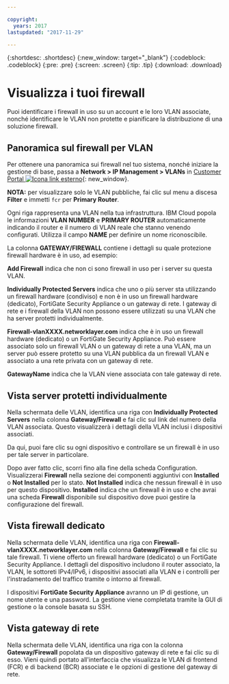```yaml
---

copyright:
  years: 2017
lastupdated: "2017-11-29"

---
```


{:shortdesc: .shortdesc}
{:new_window: target="_blank"}
{:codeblock: .codeblock}
{:pre: .pre}
{:screen: .screen}
{:tip: .tip}
{:download: .download}

# Visualizza i tuoi firewall  

Puoi identificare i firewall in uso su un account e le loro VLAN associate, nonché identificare le VLAN non protette e pianificare la distribuzione di una soluzione firewall. 

## Panoramica sul firewall per VLAN

Per ottenere una panoramica sui firewall nel tuo sistema, nonché iniziare la gestione di base, passa a **Network > IP Management > VLANs** in [Customer Portal ![Icona link esterno](../../icons/launch-glyph.svg "Icona link esterno")](https://control.softlayer.com/){: new_window}.

**NOTA:** per visualizzare solo le VLAN pubbliche, fai clic sul menu a discesa **Filter** e immetti ``fcr`` per **Primary Router**. 

Ogni riga rappresenta una VLAN nella tua infrastruttura. IBM Cloud popola le informazioni **VLAN NUMBER** e **PRIMARY ROUTER** automaticamente indicando il router e il numero di VLAN reale che stanno venendo configurati. Utilizza il campo **NAME** per definire un nome riconoscibile. 

La colonna **GATEWAY/FIREWALL** contiene i dettagli su quale protezione firewall hardware è in uso, ad esempio:

**Add Firewall** indica che non ci sono firewall in uso per i server su questa VLAN.

**Individually Protected Servers** indica che uno o più server sta utilizzando un firewall hardware (condiviso) e non è in uso un firewall hardware (dedicato), FortiGate Security Appliance o un gateway di rete. I gateway di rete e i firewall della VLAN non possono essere utilizzati su una VLAN che ha server protetti individualmente. 

**Firewall-vlanXXXX.networklayer.com** indica che è in uso un firewall hardware (dedicato) o un FortiGate Security Appliance. Può essere associato solo un firewall VLAN o un gateway di rete a una VLAN, ma un server può essere protetto su una VLAN pubblica da un firewall VLAN e associato a una rete privata con un gateway di rete. 

**GatewayName** indica che la VLAN viene associata con tale gateway di rete. 

## Vista server protetti individualmente 

Nella schermata delle VLAN, identifica una riga con **Individually Protected Servers** nella colonna **Gateway/Firewall** e fai clic sul link del numero della VLAN associata. Questo visualizzerà i dettagli della VLAN inclusi i dispositivi associati.

Da qui, puoi fare clic su ogni dispositivo e controllare se un firewall è in uso per tale server in particolare. 

Dopo aver fatto clic, scorri fino alla fine della scheda Configuration. Visualizzerai **Firewall** nella sezione dei componenti aggiuntivi con **Installed** o **Not Installed** per lo stato. **Not Installed** indica che nessun firewall è in uso per questo dispositivo. **Installed** indica che un firewall è in uso e che avrai una scheda **Firewall** disponibile sul dispositivo dove puoi gestire la configurazione del firewall. 

## Vista firewall dedicato 

Nella schermata delle VLAN, identifica una riga con **Firewall-vlanXXXX.networklayer.com** nella colonna **Gateway/Firewall** e fai clic su tale firewall. Ti viene offerto un firewall hardware (dedicato) o un FortiGate Security Appliance. I dettagli del dispositivo includono il router associato, la VLAN, le sottoreti IPv4/IPv6, i dispositivi associati alla VLAN e i controlli per l'instradamento del traffico tramite o intorno al firewall.

I dispositivi **FortiGate Security Appliance** avranno un IP di gestione, un nome utente e una password.  La gestione viene completata tramite la GUI di gestione o la console basata su SSH. 

## Vista gateway di rete

Nella schermata delle VLAN, identifica una riga con la colonna **Gateway/Firewall** popolata da un dispositivo gateway di rete e fai clic su di esso. Vieni quindi portato all'interfaccia che visualizza le VLAN di frontend (FCR) e di backend (BCR) associate e le opzioni di gestione del gateway di rete.
